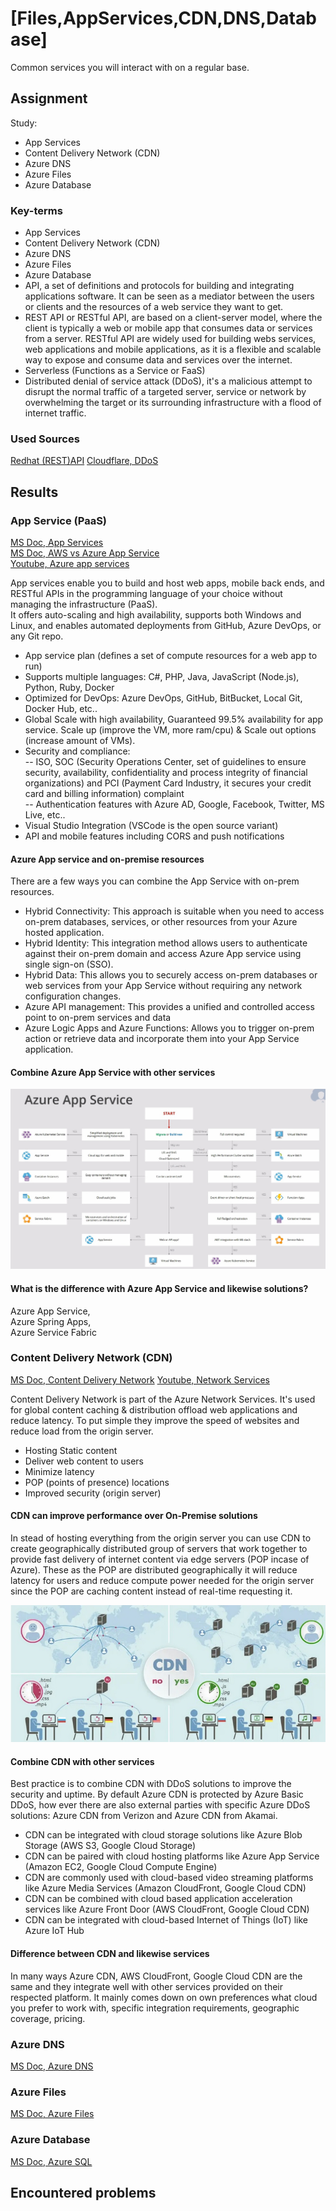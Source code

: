 # [Files,AppServices,CDN,DNS,Database]

Common services you will interact with on a regular base. 

## Assignment

Study:  

- App Services
- Content Delivery Network (CDN)
- Azure DNS
- Azure Files
- Azure Database

### Key-terms

- App Services
- Content Delivery Network (CDN)
- Azure DNS
- Azure Files
- Azure Database
- API, a set of definitions and protocols for building and integrating applications software. It can be seen as a mediator between the users or clients and the resources of a web service they want to get.
- REST API or RESTful API, are based on a client-server model, where the client is typically a web or mobile app that consumes data or services from a server. RESTful API are widely used for building webs services, web applications and mobile applications, as it is a flexible and scalable way to expose and consume data and services over the internet.
- Serverless (Functions as a Service or FaaS)
- Distributed denial of service attack (DDoS), it's a malicious attempt to disrupt the normal traffic of a targeted server, service or network by overwhelming the target or its surrounding infrastructure with a flood of internet traffic. 

### Used Sources

[Redhat (REST)API](https://www.redhat.com/en/topics/api/what-is-a-rest-api)
[Cloudflare, DDoS](https://www.cloudflare.com/learning/ddos/what-is-a-ddos-attack/)

## Results

### App Service (PaaS)

[MS Doc, App Services](https://learn.microsoft.com/en-us/azure/app-service/overview)  
[MS Doc, AWS vs Azure App Service](https://learn.microsoft.com/en-us/azure/architecture/aws-professional/services)  
[Youtube, Azure app services](https://www.youtube.com/watch?v=4BwyqmRTrx8)  

App services enable you to build and host web apps, mobile back ends, and RESTful APIs in the programming language of your choice without managing the infrastructure (PaaS).  
It offers auto-scaling and high availability, supports both Windows and Linux, and enables automated deployments from GitHub, Azure DevOps, or any Git repo.  

- App service plan (defines a set of compute resources for a web app to run)
- Supports multiple languages: C#, PHP, Java, JavaScript (Node.js), Python, Ruby, Docker
- Optimized for DevOps: Azure DevOps, GitHub, BitBucket, Local Git, Docker Hub, etc..
- Global Scale with high availability, Guaranteed 99.5% availability for app service. Scale up (improve the VM, more ram/cpu) & Scale out options (increase amount of VMs).  
- Security and compliance:  
-- ISO, SOC (Security Operations Center, set of guidelines to ensure security, availability, confidentiality and process integrity of financial organizations) and PCI (Payment Card Industry, it secures your credit card and billing information) complaint  
-- Authentication features with Azure AD, Google, Facebook, Twitter, MS Live, etc..
- Visual Studio Integration (VSCode is the open source variant)
- API and mobile features including CORS and push notifications

#### Azure App service and on-premise resources

There are a few ways you can combine the App Service with on-prem resources.

- Hybrid Connectivity: This approach is suitable when you need to access on-prem databases, services, or other resources from your Azure hosted application.
- Hybrid Identity: This integration method allows users to authenticate against their on-prem domain and access Azure App service using single sign-on (SSO).
- Hybrid Data: This allows you to securely access on-prem databases or web services from your App Service without requiring any network configuration changes.
- Azure API management: This provides a unified and controlled access point to on-prem services and data
- Azure Logic Apps and Azure Functions: Allows you to trigger on-prem action or retrieve data and incorporate them into your App Service application.

#### Combine Azure App Service with other services

<!-- Azure App Service, falls under the whole branch of Azure Compute services.

Combine Azure App Service with Azure Functions and  -->

![Screenshot alternatives to App Service](../00_includes/AZ-01/Azure_APP_Service_alternatives.jpg)

#### What is the difference with Azure App Service and likewise solutions?

Azure App Service,  
Azure Spring Apps,  
Azure Service Fabric  

### Content Delivery Network (CDN)

[MS Doc, Content Delivery Network](https://learn.microsoft.com/en-us/azure/cdn/cdn-overview?toc=%2Fazure%2Ffrontdoor%2FTOC.json)
[Youtube, Network Services](https://www.youtube.com/watch?v=5NMcM4zJPM4)

Content Delivery Network is part of the Azure Network Services. It's used for global content caching & distribution offload web applications and reduce latency. To put simple they improve the speed of websites and reduce load from the origin server.  

- Hosting Static content
- Deliver web content to users
- Minimize latency
- POP (points of presence) locations
- Improved security (origin server)

#### CDN can improve performance over On-Premise solutions

In stead of hosting everything from the origin server you can use CDN to create geographically distributed group of servers that work together to provide fast delivery of internet content via edge servers (POP incase of Azure). These as the POP are distributed geographically it will reduce latency for users and reduce compute power needed for the origin server since the POP are caching content instead of real-time requesting it.  

![Screenshot CDN reduce latency](../00_includes/AZ-01/CDN_reduce_latency.jpg)

#### Combine CDN with other services

Best practice is to combine CDN with DDoS solutions to improve the security and uptime. By default Azure CDN is protected by Azure Basic DDoS, how ever there are also external parties with specific Azure DDoS solutions: Azure CDN from Verizon and Azure CDN from Akamai.

- CDN can be integrated with cloud storage solutions like Azure Blob Storage (AWS S3, Google Cloud Storage)
- CDN can be paired with cloud hosting platforms like Azure App Service (Amazon EC2, Google Cloud Compute Engine)
- CDN are commonly used with cloud-based video streaming platforms like Azure Media Services (Amazon CloudFront, Google Cloud CDN)
- CDN can be combined with cloud based application acceleration services like Azure Front Door (AWS CloudFront, Google Cloud CDN)
- CDN can be integrated with cloud-based Internet of Things (IoT) like Azure IoT Hub

#### Difference between CDN and likewise services

In many ways Azure CDN, AWS CloudFront, Google Cloud CDN are the same and they integrate well with other services provided on their respected platform. It mainly comes down on own preferences what cloud you prefer to work with, specific integration requirements, geographic coverage, pricing.

### Azure DNS  

[MS Doc, Azure DNS](https://learn.microsoft.com/en-us/azure/dns/dns-overview)

### Azure Files  

[MS Doc, Azure Files](https://learn.microsoft.com/en-us/azure/storage/files/storage-files-introduction)

### Azure Database  

[MS Doc, Azure SQL](https://learn.microsoft.com/en-us/azure/azure-sql/azure-sql-iaas-vs-paas-what-is-overview?view=azuresql)

## Encountered problems  

